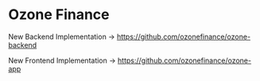 # Ozone Finance

New Backend Implementation -> https://github.com/ozonefinance/ozone-backend

New Frontend Implementation -> https://github.com/ozonefinance/ozone-app
